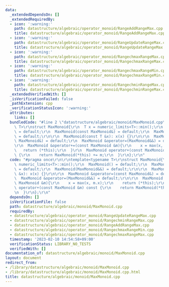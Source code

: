 ```yaml
---
data:
  _extendedDependsOn: []
  _extendedRequiredBy:
  - icon: ':warning:'
    path: datastructure/algebraic/operator_monoid/RangeAddRangeMax.cpp
    title: datastructure/algebraic/operator_monoid/RangeAddRangeMax.cpp
  - icon: ':warning:'
    path: datastructure/algebraic/operator_monoid/RangeUpdateRangeMax.cpp
    title: datastructure/algebraic/operator_monoid/RangeUpdateRangeMax.cpp
  - icon: ':warning:'
    path: datastructure/algebraic/operator_monoid/RangechmaxRangeMax.cpp
    title: datastructure/algebraic/operator_monoid/RangechmaxRangeMax.cpp
  - icon: ':warning:'
    path: datastructure/algebraic/operator_monoid/RangechmaxRangeMin.cpp
    title: datastructure/algebraic/operator_monoid/RangechmaxRangeMin.cpp
  - icon: ':warning:'
    path: datastructure/algebraic/operator_monoid/RangechminRangeMax.cpp
    title: datastructure/algebraic/operator_monoid/RangechminRangeMax.cpp
  _extendedVerifiedWith: []
  _isVerificationFailed: false
  _pathExtension: cpp
  _verificationStatusIcon: ':warning:'
  attributes:
    links: []
  bundledCode: "#line 2 \"datastructure/algebraic/monoid/MaxMonoid.cpp\"\n\r\ntemplate<typename\
    \ T>\r\nstruct MaxMonoid{\r\n  T x = numeric_limits<T>::min();\r\n  MaxMonoid()\
    \ = default;\r\n  MaxMonoid(const MaxMonoid&) = default;\r\n  MaxMonoid(MaxMonoid&&)\
    \ = default;\r\n\r\n  MaxMonoid(const T &x): x(x) {}\r\n\r\n  MaxMonoid &operator=(const\
    \ MaxMonoid&) = default;\r\n  MaxMonoid &operator=(MaxMonoid&&) = default;\r\n\
    \r\n  MaxMonoid &operator+=(const MaxMonoid &m){\r\n    x = max(x, m.x);\r\n \
    \   return (*this);\r\n  }\r\n  MaxMonoid operator+(const MaxMonoid &m) const\
    \ {\r\n    return MaxMonoid(*this) += m;\r\n  }\r\n};\r\n"
  code: "#pragma once\r\n\r\ntemplate<typename T>\r\nstruct MaxMonoid{\r\n  T x =\
    \ numeric_limits<T>::min();\r\n  MaxMonoid() = default;\r\n  MaxMonoid(const MaxMonoid&)\
    \ = default;\r\n  MaxMonoid(MaxMonoid&&) = default;\r\n\r\n  MaxMonoid(const T\
    \ &x): x(x) {}\r\n\r\n  MaxMonoid &operator=(const MaxMonoid&) = default;\r\n\
    \  MaxMonoid &operator=(MaxMonoid&&) = default;\r\n\r\n  MaxMonoid &operator+=(const\
    \ MaxMonoid &m){\r\n    x = max(x, m.x);\r\n    return (*this);\r\n  }\r\n  MaxMonoid\
    \ operator+(const MaxMonoid &m) const {\r\n    return MaxMonoid(*this) += m;\r\
    \n  }\r\n};\r\n"
  dependsOn: []
  isVerificationFile: false
  path: datastructure/algebraic/monoid/MaxMonoid.cpp
  requiredBy:
  - datastructure/algebraic/operator_monoid/RangeUpdateRangeMax.cpp
  - datastructure/algebraic/operator_monoid/RangechminRangeMax.cpp
  - datastructure/algebraic/operator_monoid/RangeAddRangeMax.cpp
  - datastructure/algebraic/operator_monoid/RangechmaxRangeMin.cpp
  - datastructure/algebraic/operator_monoid/RangechmaxRangeMax.cpp
  timestamp: '2023-02-10 14:54:58+09:00'
  verificationStatus: LIBRARY_NO_TESTS
  verifiedWith: []
documentation_of: datastructure/algebraic/monoid/MaxMonoid.cpp
layout: document
redirect_from:
- /library/datastructure/algebraic/monoid/MaxMonoid.cpp
- /library/datastructure/algebraic/monoid/MaxMonoid.cpp.html
title: datastructure/algebraic/monoid/MaxMonoid.cpp
---
```

